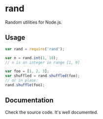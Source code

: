 # rand

Random utilities for Node.js.

## Usage

```js
var rand = require('rand');

var n = rand.int(1, 10);
// n is an integer in range [1, 9]

var foo = [1, 2, 3];
var shuffled = rand.shuffled(foo);
// or in place:
rand.shuffle(foo);
```

## Documentation

Check the source code. It's well documented.
